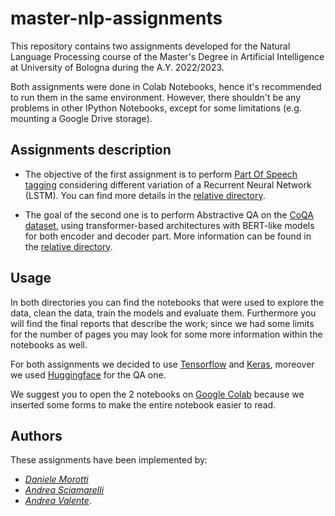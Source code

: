 # master-nlp-assignments
This repository contains two assignments developed for the Natural Language Processing course of the Master's Degree in Artificial Intelligence at University of Bologna during the A.Y. 2022/2023.

Both assignments were done in Colab Notebooks, hence it's recommended to run them in the same environment. However, there shouldn't be any problems in other IPython Notebooks, except for some limitations (e.g. mounting a Google Drive storage).

## Assignments description

- The objective of the first assignment is to perform [Part Of Speech tagging](https://en.wikipedia.org/wiki/Part-of-speech_tagging#:~:text=In%20corpus%20linguistics%2C%20part%2Dof,its%20definition%20and%20its%20context.) considering different variation of a Recurrent Neural Network (LSTM). You can find more details in the [relative directory](https://github.com/Valendrew/master-nlp-assignments/tree/main/POS_tagging).

- The goal of the second one is to perform Abstractive QA on the [CoQA dataset](https://stanfordnlp.github.io/coqa/), using transformer-based architectures with BERT-like models for both encoder and decoder part. More information can be found in the [relative directory](https://github.com/Valendrew/master-nlp-assignments/tree/main/Question_answering).

## Usage
In both directories you can find the notebooks that were used to explore the data, clean the data, train the models and evaluate them. Furthermore you will find the final reports that describe the work; since we had some limits for the number of pages you may look for some more information within the notebooks as well.

For both assignments we decided to use [Tensorflow](https://www.tensorflow.org/) and [Keras](https://keras.io/), moreover we used [Huggingface](https://huggingface.co/) for the QA one.

We suggest you to open the 2 notebooks on [Google Colab](https://colab.research.google.com/) because we inserted some forms to make the entire notebook easier to read.

## Authors
These assignments have been implemented by:
- *[Daniele Morotti](https://github.com/DanieleMorotti)*
- *[Andrea Sciamarelli](https://github.com/andrea9810)*
- *[Andrea Valente](https://github.com/Valendrew)*.
